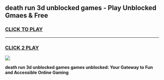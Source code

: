 
## death run 3d unblocked games - Play Unblocked Gmaes & Free
<h3>
<a href="https://news.freeplayer.one?title=death_run_3d_unblocked_games&ref=23F">CLICK TO PLAY</a></h3>
<hr>

<h3>
<a href="https://news.freeplayer.one?title=death_run_3d_unblocked_games&ref=23F">CLICK 2 PLAY</a>
  
</h3>

<a href="https://news.freeplayer.one?title=death_run_3d_unblocked_games&ref=23F/"><img src="https://clearcache.store/games.png"></a>


**death run 3d unblocked games games unblocked: Your Gateway to Fun and Accessible Online Gaming**
